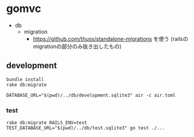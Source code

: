 # gomvc


- db
  - migration
    - https://github.com/thuss/standalone-migrations を使う (railsのmigrationの部分のみ抜き出したもの)


## development

```
bundle install
rake db:migrate

DATABASE_URL="$(pwd)/../db/development.sqlite3" air -c air.toml
```

### test

```
rake db:migrate RAILS_ENV=test
TEST_DATABASE_URL="$(pwd)/../db/test.sqlite3" go test ./...
```
